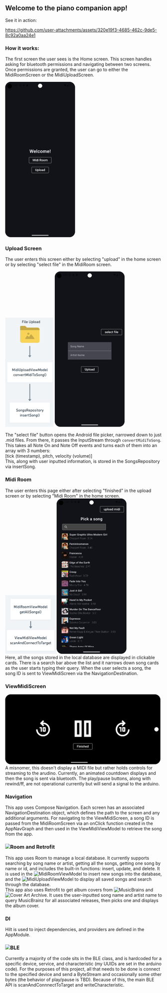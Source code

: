 ## Welcome to the piano companion app!  

See it in action:  

https://github.com/user-attachments/assets/320e19f3-4685-462c-9de5-8c92a0aa24e1

### How it works:  
The first screen the user sees is the Home screen. This screen handles asking for bluetooth permissions and navigating between two screens. Once permissions are granted, the user can go to either the MidiRoomScreen or the MidiUploadScreen.

<img src="/img/home%20screen.png" width="224" height="498">

### Upload Screen
The user enters this screen either by selecting "upload" in the home screen or by selecting "select file" in the MidiRoom screen.

<img src="/img/selectFlow.png" width="155" height="350"> <img src="/img/upload%20screen.png" width="224" height="498">

The "select file" button opens the Android file picker, narrowed down to just .mid files. 
From there, it passes the InputStream through `convertMidiToSong`. This takes all Note On and Note Off events and turns each of them into an array with 3 numbers:  
[tick (timestamp), pitch, velocity (volume)]  
This, along with user inputted information, is stored in the SongsRepository via insertSong.

### Midi Room
The user enters this page either after selecting "finished" in the upload screen or by selecting "Midi Room" in the home screen.  
<img src="/img/uploadFlow.png" width="165" height="188"><img src="/img/midi%20room%20updated.png" width="224" height="498">  
Here, all the songs stored in the local database are displayed in clickable cards. There is a search bar above the list and it narrows down song cards as the user starts typing their query.
When the user selects a song, the song ID is sent to ViewMidiScreen via the NavigationDestination.

### ViewMidiScreen
<img src="/img/view%20midi%20updated.png" width="498" height="224">
A misnomer, this doesn't display a MIDI file but rather holds controls for streaming to the arudino. Currently, an animated countdown displays and then the song is sent via bluetooth. The play/pause buttons, along with rewind/ff, are not operational currently but will send a signal to the arduino.

### Navigation
This app uses Compose Navigation. Each screen has an associated NavigationDestination object, which defines the path to the screen and any additional arguments. For navigating to the ViewMidiScreen, a song ID is passed from the MidiRoomScreen via an onClick function created in the AppNavGraph and then used in the ViewMidiViewModel to retrieve the song from the app. 

### ![Room and Retrofit](https://github.com/andrea749/piano-companion/tree/main/app/src/main/java/com/andrea/pianocompanionroom/data)
This app uses Room to manage a local database. It currently supports searching by song name or artist, getting all the songs, getting one song by name or id, and includes the built-in functions: insert, update, and delete. It is used in the ![MidiRoomViewModel](https://github.com/andrea749/piano-companion/blob/main/app/src/main/java/com/andrea/pianocompanionroom/viewmodel/MidiRoomViewModel.kt) to insert new songs into the database, and the ![MidiUploadViewModel](https://github.com/andrea749/piano-companion/blob/main/app/src/main/java/com/andrea/pianocompanionroom/viewmodel/MidiUploadViewModel.kt) to display all saved songs and search through the database.  
This app also uses Retrofit to get album covers from ![MusicBrains](https://musicbrainz.org/) and ![Cover Art Archive](https://coverartarchive.org/). It uses the user-inputted song name and artist name to query MusicBrainz for all associated releases, then picks one and displays the album cover. 

### DI
Hilt is used to inject dependencies, and providers are defined in the AppModule.  

### ![BLE](https://github.com/andrea749/piano-companion/tree/main/app/src/main/java/com/andrea/pianocompanionroom/ble)
Currently a majority of the code sits in the BLE class, and is hardcoded for a specific device, service, and characteristic (my UUIDs are set in the arduino code). For the purposes of this project, all that needs to be done is connect to the specified device and send a ByteStream and occasionally some other bytes (the behavior of play/pause is TBD). Because of this, the main BLE API is scanAndConnnectToTarget and writeCharacteristic.  
